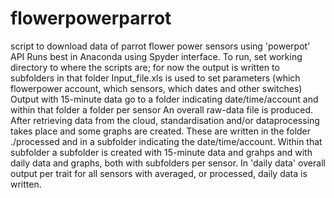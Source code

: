 # flowerpowerparrot
script to download data of parrot flower power sensors using 'powerpot' API
Runs best in Anaconda using Spyder interface.
To run, set working directory to where the scripts are; for now the output is written to subfolders in that folder
Input_file.xls is used to set parameters (which flowerpower account, which sensors, which dates and other switches)
Output with 15-minute data go to a folder indicating date/time/account and within that folder a folder per sensor
An overall raw-data file is produced. 
After retrieving data from the cloud, standardisation and/or dataprocessing takes place and some graphs are created.
These are written in the folder ./processed and in a subfolder indicating the date/time/account.
Within that subfolder a subfolder is created with 15-minute data and grahps and with daily data and graphs, both with subfolders per sensor. In 'daily data'  overall output per trait for all sensors with averaged, or processed, daily data is written.
